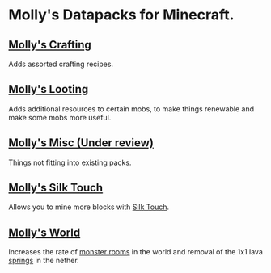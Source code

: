 # Molly's Datapacks for Minecraft.

## [Molly's Crafting](https://modrinth.com/datapack/mollys-crafting)
Adds assorted crafting recipes.
## [Molly's Looting](https://modrinth.com/datapack/mollys-looting)
Adds additional resources to certain mobs, to make things renewable and make some mobs more useful.
## [Molly's Misc (Under review)](https://modrinth.com/datapack/mollys-misc)
Things not fitting into existing packs.
## [Molly's Silk Touch](https://modrinth.com/datapack/mollys-silk-touch)
Allows you to mine more blocks with [Silk Touch](https://minecraft.wiki/w/Silk_Touch).
## [Molly's World](https://modrinth.com/datapack/mollys-world)
Increases the rate of [monster rooms](https://minecraft.wiki/w/Monster_Room) in the world and removal of the 1x1 lava [springs](https://minecraft.wiki/w/Spring) in the nether.